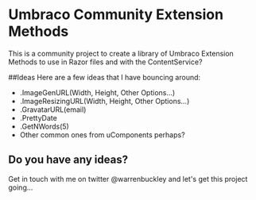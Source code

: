 Umbraco Community Extension Methods
========================
This is a community project to create a library of Umbraco Extension Methods to use in Razor files and with the ContentService?

##Ideas
Here are a few ideas that I have bouncing around:
* .ImageGenURL(Width, Height, Other Options...)
* .ImageResizingURL(Width, Height, Other Options...)
* .GravatarURL(email)
* .PrettyDate
* .GetNWords(5)
* Other common ones from uComponents perhaps?

## Do you have any ideas?
Get in touch with me on twitter @warrenbuckley and let's get this project going...
